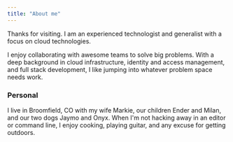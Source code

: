 ```yaml
---
title: "About me"
---
```


Thanks for visiting. I am an experienced technologist and generalist with a focus on cloud technologies.

I enjoy collaborating with awesome teams to solve big problems. With a deep background in cloud infrastructure, identity and access management, and full stack development, I like jumping into whatever problem space needs work.

### Personal

I live in Broomfield, CO with my wife Markie, our children Ender and Milan, and our two dogs Jaymo and Onyx. When I'm not hacking away in an editor or command line, I enjoy cooking, playing guitar, and any excuse for getting outdoors.

